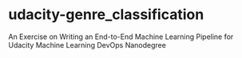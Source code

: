 # udacity-genre_classification
An Exercise on Writing an End-to-End Machine Learning Pipeline for Udacity Machine Learning DevOps Nanodegree
